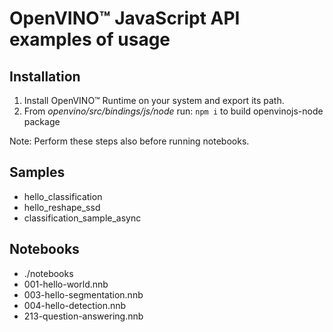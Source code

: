 # OpenVINO™ JavaScript API examples of usage

## Installation
1. Install OpenVINO™ Runtime on your system and export its path.
1. From *openvino/src/bindings/js/node* run: `npm i` to build openvinojs-node package

Note: Perform these steps also before running notebooks.

## Samples
- hello_classification
- hello_reshape_ssd
- classification_sample_async

## Notebooks
- ./notebooks
-   001-hello-world.nnb
-   003-hello-segmentation.nnb
-   004-hello-detection.nnb
-   213-question-answering.nnb

